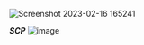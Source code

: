 ![Screenshot 2023-02-16 165241](https://user-images.githubusercontent.com/76633219/219522294-d961568c-7228-41cd-a75b-ab29c32fb14b.jpg)


***SCP***
![image](https://user-images.githubusercontent.com/76633219/219842637-13c81de3-f357-4db3-83dd-ef1e8ed81f6a.png)
